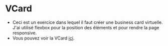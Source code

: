 # VCard
- Ceci est un exercice dans lequel il faut créer une business card virtuelle. J'ai utilisé flexbox pour la position des éléments et pour rendre la page responsive.
- Vous pouvez voir la VCard [ici](https://gigithegiraffe.github.io/VCard/).
